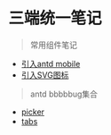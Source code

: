 # 三端统一笔记

> 常用组件笔记
- [引入antd mobile](./components/antd.md)
- [引入SVG图标](./components/svg.md)

> antd bbbbbug集合
- [picker](./antdbugs/picker.md)
- [tabs](./antdbugs/tabs.md)